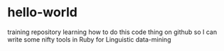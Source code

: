 # hello-world
training repository
learning how to do this code thing on github so I can write some nifty tools in Ruby for Linguistic data-mining
